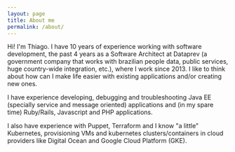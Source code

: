 ```yaml
---
layout: page
title: About me
permalink: /about/
---
```


Hi! I'm Thiago. I have 10 years of experience working with software development, the past 4 years as a Software Architect at Dataprev (a government company that works with brazilian people data, public services, huge country-wide integration, etc.), where I work since 2013. I like to think about how can I make life easier with existing applications and/or creating new ones.

I have experience developing, debugging and troubleshooting Java EE (specially service and message oriented) applications and (in my spare time) Ruby/Rails, Javascript and PHP applications.

I also have experience with Puppet, Terraform and I know "a little" Kubernetes, provisioning VMs and kubernetes clusters/containers in cloud providers like Digital Ocean and Google Cloud Platform (GKE). 
